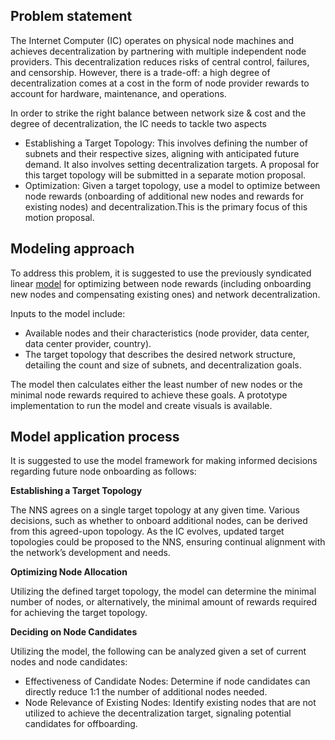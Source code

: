 ## Problem statement

The Internet Computer (IC) operates on physical node machines and achieves decentralization by partnering with multiple independent node providers. This decentralization reduces risks of central control, failures, and censorship. However, there is a trade-off: a high degree of decentralization comes at a cost in the form of node provider rewards to account for hardware, maintenance, and operations.

In order to strike the right balance between network size & cost and the degree of decentralization, the IC needs to tackle two aspects

- Establishing a Target Topology: This involves defining the number of subnets and their respective sizes, aligning with anticipated future demand. It also involves setting decentralization targets. A proposal for this target topology will be submitted in a separate motion proposal.
- Optimization: Given a target topology, use a model to optimize between node rewards (onboarding of additional new nodes and rewards for existing nodes) and decentralization.This is the primary focus of this motion proposal.

## Modeling approach

To address this problem, it is suggested to use the previously syndicated linear [model](https://forum.dfinity.org/t/ic-topology-node-diversification-part-ii/23553) for optimizing between node rewards (including onboarding new nodes and compensating existing ones) and network decentralization.

Inputs to the model include:

- Available nodes and their characteristics (node provider, data center, data center provider, country).
- The target topology that describes the desired network structure, detailing the count and size of subnets, and decentralization goals.

The model then calculates either the least number of new nodes or the minimal node rewards required to achieve these goals. A prototype implementation to run the model and create visuals is available.

## Model application process

It is suggested to use the model framework for making informed decisions regarding future node onboarding as follows:

**Establishing a Target Topology**

The NNS agrees on a single target topology at any given time. Various decisions, such as whether to onboard additional nodes, can be derived from this agreed-upon topology. As the IC evolves, updated target topologies could be proposed to the NNS, ensuring continual alignment with the network’s development and needs.

**Optimizing Node Allocation**

Utilizing the defined target topology, the model can determine the minimal number of nodes, or alternatively, the minimal amount of rewards required for achieving the target topology.

**Deciding on Node Candidates**

Utilizing the model, the following can be analyzed given a set of current nodes and node candidates:

- Effectiveness of Candidate Nodes: Determine if node candidates can directly reduce 1:1 the number of additional nodes needed.
- Node Relevance of Existing Nodes: Identify existing nodes that are not utilized to achieve the decentralization target, signaling potential candidates for offboarding.